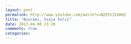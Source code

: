 ```yaml
---
layout: post
permalink: http://www.youtube.com/watch?v=NZEFx314mKE
title: "Buscemi, Viaja Feliz"
date: 2013-04-08 23:20
comments: true
categories: 
---
```

